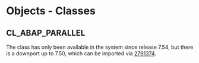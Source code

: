 # Objects - Classes

## CL_ABAP_PARALLEL
The class has only been available in the system since release 7.54, but there is a downport up to 7.50, which can be imported via [2791374](https://me.sap.com/notes/2791374).